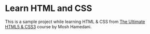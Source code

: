 # Learn HTML and CSS

This is a sample project while learning HTML & CSS from [The Ultimate HTML5 & CSS3](https://codewithmosh.com/p/the-ultimate-html-css-part1) course by Mosh Hamedani.
